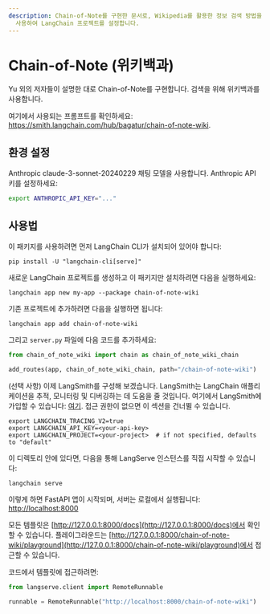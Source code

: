```yaml
---
description: Chain-of-Note를 구현한 문서로, Wikipedia를 활용한 정보 검색 방법을 설명합니다. Anthropic 모델을
  사용하여 LangChain 프로젝트를 설정합니다.
---
```


# Chain-of-Note (위키백과)

Yu 외의 저자들이 설명한 대로 Chain-of-Note를 구현합니다. 검색을 위해 위키백과를 사용합니다.

여기에서 사용되는 프롬프트를 확인하세요: https://smith.langchain.com/hub/bagatur/chain-of-note-wiki.

## 환경 설정

Anthropic claude-3-sonnet-20240229 채팅 모델을 사용합니다. Anthropic API 키를 설정하세요:
```bash
export ANTHROPIC_API_KEY="..."
```


## 사용법

이 패키지를 사용하려면 먼저 LangChain CLI가 설치되어 있어야 합니다:

```shell
pip install -U "langchain-cli[serve]"
```


새로운 LangChain 프로젝트를 생성하고 이 패키지만 설치하려면 다음을 실행하세요:

```shell
langchain app new my-app --package chain-of-note-wiki
```


기존 프로젝트에 추가하려면 다음을 실행하면 됩니다:

```shell
langchain app add chain-of-note-wiki
```


그리고 `server.py` 파일에 다음 코드를 추가하세요:
```python
from chain_of_note_wiki import chain as chain_of_note_wiki_chain

add_routes(app, chain_of_note_wiki_chain, path="/chain-of-note-wiki")
```


(선택 사항) 이제 LangSmith를 구성해 보겠습니다.
LangSmith는 LangChain 애플리케이션을 추적, 모니터링 및 디버깅하는 데 도움을 줄 것입니다.
여기에서 LangSmith에 가입할 수 있습니다: [여기](https://smith.langchain.com/).
접근 권한이 없으면 이 섹션을 건너뛸 수 있습니다.

```shell
export LANGCHAIN_TRACING_V2=true
export LANGCHAIN_API_KEY=<your-api-key>
export LANGCHAIN_PROJECT=<your-project>  # if not specified, defaults to "default"
```


이 디렉토리 안에 있다면, 다음을 통해 LangServe 인스턴스를 직접 시작할 수 있습니다:

```shell
langchain serve
```


이렇게 하면 FastAPI 앱이 시작되며, 서버는 로컬에서 실행됩니다:
[http://localhost:8000](http://localhost:8000)

모든 템플릿은 [http://127.0.0.1:8000/docs](http://127.0.0.1:8000/docs)에서 확인할 수 있습니다.
플레이그라운드는 [http://127.0.0.1:8000/chain-of-note-wiki/playground](http://127.0.0.1:8000/chain-of-note-wiki/playground)에서 접근할 수 있습니다.

코드에서 템플릿에 접근하려면:

```python
from langserve.client import RemoteRunnable

runnable = RemoteRunnable("http://localhost:8000/chain-of-note-wiki")
```